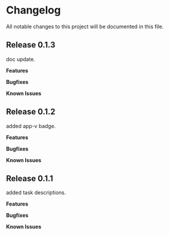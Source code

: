 # Changelog

All notable changes to this project will be documented in this file.

## Release 0.1.3
doc update.

**Features**

**Bugfixes**

**Known Issues**

## Release 0.1.2
added app-v badge.

**Features**

**Bugfixes**

**Known Issues**

## Release 0.1.1
added task descriptions.

**Features**

**Bugfixes**

**Known Issues**

